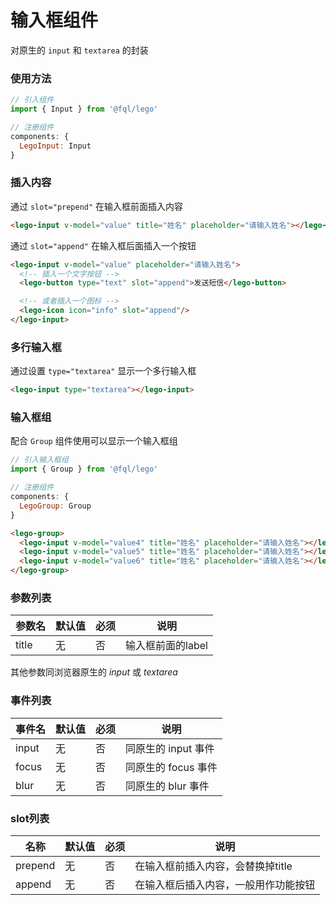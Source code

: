 # 输入框组件

对原生的 `input` 和 `textarea` 的封装

### 使用方法
```js
// 引入组件
import { Input } from '@fql/lego'

// 注册组件
components: {
  LegoInput: Input
}
```

### 插入内容
通过 `slot="prepend"` 在输入框前面插入内容
```html
<lego-input v-model="value" title="姓名" placeholder="请输入姓名"></lego-input>
```

通过 `slot="append"` 在输入框后面插入一个按钮
```html
<lego-input v-model="value" placeholder="请输入姓名">
  <!-- 插入一个文字按钮 -->
  <lego-button type="text" slot="append">发送短信</lego-button>

  <!-- 或者插入一个图标 -->
  <lego-icon icon="info" slot="append"/>
</lego-input>
```

### 多行输入框
通过设置 `type="textarea"` 显示一个多行输入框
```html
<lego-input type="textarea"></lego-input>
```

### 输入框组
配合 `Group` 组件使用可以显示一个输入框组
```js
// 引入输入框组
import { Group } from '@fql/lego'

// 注册组件
components: {
  LegoGroup: Group
}
```

```html
<lego-group>
  <lego-input v-model="value4" title="姓名" placeholder="请输入姓名"></lego-input>
  <lego-input v-model="value5" title="姓名" placeholder="请输入姓名"></lego-input>
  <lego-input v-model="value6" title="姓名" placeholder="请输入姓名"></lego-input>
</lego-group>
```

### 参数列表
|  参数名   |    默认值     |  必须 |           说明          |
| -------  |  ------------ | ---- | ------------------------|
| title    |       无      |  否  |  输入框前面的label       |

其他参数同浏览器原生的 *input* 或 *textarea*

### 事件列表
|  事件名   |    默认值     |  必须 |           说明          |
| -------  |  ------------ | ---- | ------------------------|
| input    |       无      |  否  |  同原生的 input 事件      |
| focus    |       无      |  否  |  同原生的 focus 事件      |
| blur     |       无      |  否  |  同原生的 blur 事件       |

### slot列表
|  名称    |    默认值     |  必须 |              说明                  |
| -------  |  ----------- | ----  | ----------------------------------|
| prepend  |       无     |  否   |  在输入框前插入内容，会替换掉title   |
| append   |       无     |  否   |  在输入框后插入内容，一般用作功能按钮 |
